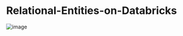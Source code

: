 # Relational-Entities-on-Databricks 
![image](https://user-images.githubusercontent.com/82973819/201659641-4047e878-f082-4e84-b143-972c61690726.png)
